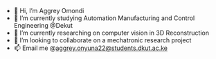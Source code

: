 - 👋 Hi, I’m Aggrey Omondi
- 👀 I’m currently studying Automation Manufacturing and Control Engineering @Dekut 
- 🌱 I’m currently researching on computer vision in 3D Reconstruction
- 💞️ I’m looking to collaborate on a mechatronic research project
- 📫 Email me @aggrey.onyuna22@students.dkut.ac.ke

<!---
MagnumGreya/MagnumGreya is a ✨ special ✨ repository because its `README.md` (this file) appears on your GitHub profile.
You can click the Preview link to take a look at your changes.
--->
